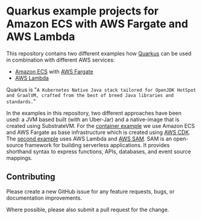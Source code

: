 # Quarkus example projects for Amazon ECS with AWS Fargate and AWS Lambda

This repository contains two different examples how [Quarkus](https://quarkus.io) can be used in combination with different AWS services:

* [Amazon ECS](https://aws.amazon.com/ecs/) with [AWS Fargate](https://aws.amazon.com/fargate/)
* [AWS Lambda](https://aws.amazon.com/lambda/)

Quarkus is "`A Kubernetes Native Java stack tailored for OpenJDK HotSpot and GraalVM, crafted from the best of breed Java libraries and standards.`"

In the examples in this repository, two different approaches have been used: a JVM based built (with an Uber-Jar) and a native-image that is created using SubstrateVM. For the [container example](fargate) we use Amazon ECS and AWS Fargate as base infrastructure which is created using [AWS CDK](https://github.com/aws/aws-cdk). The [second example](lambda) uses AWS Lambda and [AWS SAM](https://github.com/awslabs/serverless-application-model). SAM is an open-source framework for building serverless applications. It provides shorthand syntax to express functions, APIs, databases, and event source mappings.

## Contributing
Please create a new GitHub issue for any feature requests, bugs, or documentation improvements.

Where possible, please also submit a pull request for the change.